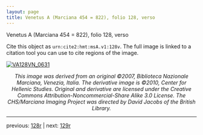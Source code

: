 ```yaml
---
layout: page
title: Venetus A (Marciana 454 = 822), folio 128, verso
---
```


Venetus A (Marciana 454 = 822), folio 128, verso

Cite this object as `urn:cite2:hmt:msA.v1:128v`.  The full image is linked to a citation tool you can use to cite regions of the image.

[![VA128VN_0631](http://www.homermultitext.org/iipsrv?IIIF=/project/homer/pyramidal/deepzoom/hmt/vaimg/2017a/VA128VN_0631.tif/full/800,/0/default.jpg)](http://www.homermultitext.org/ict2/?urn=urn:cite2:hmt:vaimg.2017a:VA128VN_0631) 

<p style="text-align: center; font-style: italic;">This image was derived from an original ©2007, Biblioteca Nazionale Marciana, Venezia, Italia. The derivative image is ©2010, Center for Hellenic Studies. Original and derivative are licensed under the Creative Commons Attribution-Noncommercial-Share Alike 3.0 License. The CHS/Marciana Imaging Project was directed by David Jacobs of the British Library.</p>

---

previous: [128r](../128r/) | next: [129r](../129r/)